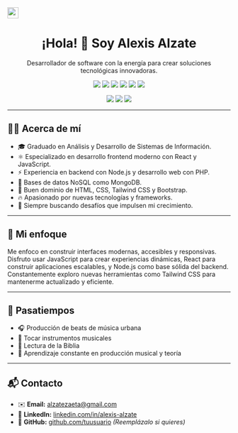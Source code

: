 <img src="https://github.githubassets.com/images/modules/logos_page/GitHub-Mark.png" width="25" />

<h1 align="center">¡Hola! 👋 Soy Alexis Alzate</h1>
<p align="center">Desarrollador de software con la energía para crear soluciones tecnológicas innovadoras.</p>

<p align="center">
  <img src="https://img.shields.io/badge/Lenguaje-PHP-777BB4.svg?style=flat&logo=php&logoColor=white" />
  <img src="https://img.shields.io/badge/Backend-Node.js-339933.svg?style=flat&logo=nodedotjs&logoColor=white" />
  <img src="https://img.shields.io/badge/Framework-React-61DAFB.svg?style=flat&logo=react&logoColor=black" />
  <img src="https://img.shields.io/badge/Frontend-JavaScript-F7DF1E.svg?style=flat&logo=javascript&logoColor=black" />
  <img src="https://img.shields.io/badge/Base%20de%20Datos-MongoDB-47A248.svg?style=flat&logo=mongodb&logoColor=white" />
  <img src="https://img.shields.io/badge/Estilos-Tailwind%20CSS-38B2AC.svg?style=flat&logo=tailwindcss&logoColor=white" />
</p>
<p align="center">
  <img src="https://img.shields.io/badge/HTML-E34F26.svg?style=flat&logo=html5&logoColor=white" />
  <img src="https://img.shields.io/badge/CSS-1572B6.svg?style=flat&logo=css3&logoColor=white" />
  <img src="https://img.shields.io/badge/Bootstrap-7952B3.svg?style=flat&logo=bootstrap&logoColor=white" />
</p>

---

## 🧑‍💻 Acerca de mí

- 🎓 Graduado en Análisis y Desarrollo de Sistemas de Información.  
- ⚛️ Especializado en desarrollo frontend moderno con React y JavaScript.  
- ⚡️ Experiencia en backend con Node.js y desarrollo web con PHP.  
- 💾 Bases de datos NoSQL como MongoDB.  
- 🎨 Buen dominio de HTML, CSS, Tailwind CSS y Bootstrap.  
- 🔥 Apasionado por nuevas tecnologías y frameworks.  
- 🚀 Siempre buscando desafíos que impulsen mi crecimiento.

---

## 🧭 Mi enfoque

Me enfoco en construir interfaces modernas, accesibles y responsivas. Disfruto usar JavaScript para crear experiencias dinámicas, React para construir aplicaciones escalables, y Node.js como base sólida del backend. Constantemente exploro nuevas herramientas como Tailwind CSS para mantenerme actualizado y eficiente.

---

## 🎵 Pasatiempos

- 🎧 Producción de beats de música urbana  
- 🎹 Tocar instrumentos musicales  
- 📖 Lectura de la Biblia  
- 🧠 Aprendizaje constante en producción musical y teoría  

---

## 📬 Contacto

- ✉️ **Email:** alzatezaeta@gmail.com  
- 💼 **LinkedIn:** [linkedin.com/in/alexis-alzate](https://www.linkedin.com/in/alexis-alzate)  
- 🐙 **GitHub:** [github.com/tuusuario](https://github.com/tuusuario) *(Reemplázalo si quieres)*